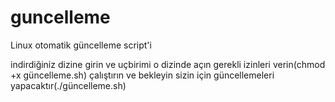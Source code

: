 # guncelleme
Linux otomatik güncelleme script'i

indirdiğiniz dizine girin ve uçbirimi o dizinde açın 
gerekli izinleri verin(chmod +x güncelleme.sh)
çalıştırın ve bekleyin sizin için güncellemeleri yapacaktır(./güncelleme.sh)

